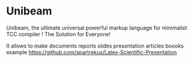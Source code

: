 # Unibeam
Unibeam, the ultimate universal powerful markup language for minimalist TCC compiler !  The Solution for Everyone!

It allows to make documents reports slides presentation articles boooks
example https://github.com/spartrekus/Latex-Scientific-Presentation

